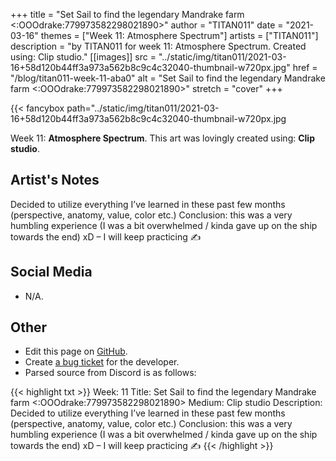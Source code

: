 +++
title =       "Set Sail to find the legendary Mandrake farm <:OOOdrake:779973582298021890>"
author =      "TITAN011"
date =        "2021-03-16"
themes =      ["Week 11: Atmosphere Spectrum"]
artists =     ["TITAN011"]
description = "by TITAN011 for week 11: Atmosphere Spectrum. Created using: Clip studio."
[[images]]
              src = "../static/img/titan011/2021-03-16+58d120b44ff3a973a562b8c9c4c32040-thumbnail-w720px.jpg"
              href = "/blog/titan011-week-11-aba0"
              alt = "Set Sail to find the legendary Mandrake farm <:OOOdrake:779973582298021890>"
              stretch = "cover"
+++


{{< fancybox path="../static/img/titan011/2021-03-16+58d120b44ff3a973a562b8c9c4c32040-thumbnail-w720px.jpg

Week 11: **Atmosphere Spectrum**. This art was lovingly created using: **Clip studio**.

## Artist's Notes

Decided to utilize everything I’ve learned in these past few months (perspective, anatomy, value, color etc.) Conclusion: this was a very humbling experience (I was a bit overwhelmed / kinda gave up on the ship towards the end) xD – I will keep practicing  ✍️

## Social Media

- N/A.

## Other

- Edit this page on [GitHub](https://github.com/teaminkling/web-refresh/edit/main/content/blog/titan011-week-11-aba0.md).
- Create [a bug ticket](https://github.com/teaminkling/web-refresh/issues/new?assignees=&labels=bug&template=problem-report.md&title=) for the developer.
- Parsed source from Discord is as follows:

{{< highlight txt >}}
Week: 11 
Title: Set Sail to find the legendary Mandrake farm <:OOOdrake:779973582298021890> 
Medium: Clip studio
Description: Decided to utilize everything I’ve learned in these past few months (perspective, anatomy, value, color etc.) Conclusion: this was a very humbling experience (I was a bit overwhelmed / kinda gave up on the ship towards the end) xD – I will keep practicing  ✍️
{{< /highlight >}}